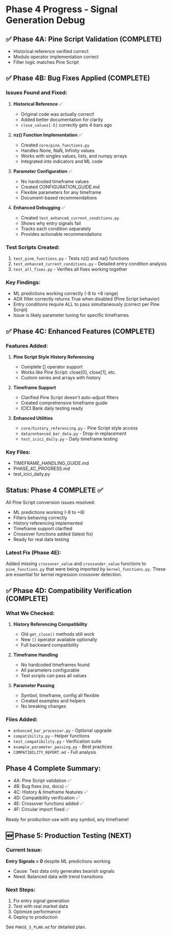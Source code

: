 # Phase 4 Progress - Signal Generation Debug

## ✅ Phase 4A: Pine Script Validation (COMPLETE)
- Historical reference verified correct
- Modulo operator implementation correct
- Filter logic matches Pine Script

## ✅ Phase 4B: Bug Fixes Applied (COMPLETE)

### Issues Found and Fixed:

1. **Historical Reference** ✅
   - Original code was actually correct!
   - Added better documentation for clarity
   - `close_values[-5]` correctly gets 4 bars ago

2. **nz() Function Implementation** ✅
   - Created `core/pine_functions.py`
   - Handles None, NaN, Infinity values
   - Works with singles values, lists, and numpy arrays
   - Integrated into indicators and ML code

3. **Parameter Configuration** ✅
   - No hardcoded timeframe values
   - Created CONFIGURATION_GUIDE.md
   - Flexible parameters for any timeframe
   - Document-based recommendations

4. **Enhanced Debugging** ✅
   - Created `test_enhanced_current_conditions.py`
   - Shows why entry signals fail
   - Tracks each condition separately
   - Provides actionable recommendations

### Test Scripts Created:
1. `test_pine_functions.py` - Tests nz() and na() functions
2. `test_enhanced_current_conditions.py` - Detailed entry condition analysis
3. `test_all_fixes.py` - Verifies all fixes working together

### Key Findings:
- ML predictions working correctly (-8 to +8 range)
- ADX filter correctly returns True when disabled (Pine Script behavior)
- Entry conditions require ALL to pass simultaneously (correct per Pine Script)
- Issue is likely parameter tuning for specific timeframes

## ✅ Phase 4C: Enhanced Features (COMPLETE)

### Features Added:
1. **Pine Script Style History Referencing**
   - Complete [] operator support
   - Works like Pine Script: close[0], close[1], etc.
   - Custom series and arrays with history

2. **Timeframe Support**
   - Clarified Pine Script doesn't auto-adjust filters
   - Created comprehensive timeframe guide
   - ICICI Bank daily testing ready

3. **Enhanced Utilities**
   - `core/history_referencing.py` - Pine Script style access
   - `data/enhanced_bar_data.py` - Drop-in replacement
   - `test_icici_daily.py` - Daily timeframe testing

### Key Files:
- TIMEFRAME_HANDLING_GUIDE.md
- PHASE_4C_PROGRESS.md
- test_icici_daily.py

## Status: Phase 4 COMPLETE ✅

All Pine Script conversion issues resolved:
- ML predictions working (-8 to +8)
- Filters behaving correctly
- History referencing implemented
- Timeframe support clarified
- Crossover functions added (latest fix)
- Ready for real data testing

### Latest Fix (Phase 4E):
Added missing `crossover_value` and `crossunder_value` functions to `pine_functions.py` that were being imported by `kernel_functions.py`. These are essential for kernel regression crossover detection.

## ✅ Phase 4D: Compatibility Verification (COMPLETE)

### What We Checked:
1. **History Referencing Compatibility**
   - Old `get_close()` methods still work
   - New `[]` operator available optionally
   - Full backward compatibility

2. **Timeframe Handling**
   - No hardcoded timeframes found
   - All parameters configurable
   - Test scripts can pass all values

3. **Parameter Passing**
   - Symbol, timeframe, config all flexible
   - Created examples and helpers
   - No breaking changes

### Files Added:
- `enhanced_bar_processor.py` - Optional upgrade
- `compatibility.py` - Helper functions
- `test_compatibility.py` - Verification suite
- `example_parameter_passing.py` - Best practices
- `COMPATIBILITY_REPORT.md` - Full analysis

## Phase 4 Complete Summary:
- 4A: Pine Script validation ✅
- 4B: Bug fixes (nz, docs) ✅
- 4C: History & timeframe features ✅
- 4D: Compatibility verification ✅
- 4E: Crossover functions added ✅
- 4F: Circular import fixed ✅

Ready for production use with any symbol, any timeframe!

## 🆕 Phase 5: Production Testing (NEXT)

### Current Issue:
**Entry Signals = 0** despite ML predictions working
- Cause: Test data only generates bearish signals
- Need: Balanced data with trend transitions

### Next Steps:
1. Fix entry signal generation
2. Test with real market data
3. Optimize performance
4. Deploy to production

See `PHASE_5_PLAN.md` for detailed plan.

